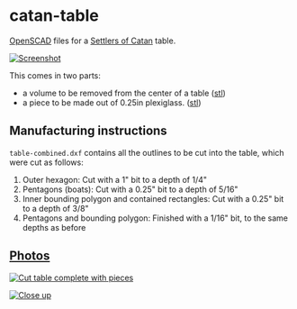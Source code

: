 # catan-table
[OpenSCAD](http://www.openscad.org/) files for a [Settlers of Catan](http://www.catan.com/) table.

[![Screenshot](http://i.imgur.com/xAjEHfml.jpg)](http://imgur.com/xAjEHfm)

This comes in two parts:
* a volume to be removed from the center of a table ([stl](https://github.com/eric-wieser/catan-table/blob/master/table.stl))
* a piece to be made out of 0.25in plexiglass. ([stl](https://github.com/eric-wieser/catan-table/blob/master/plexiglass.stl))

## Manufacturing instructions

`table-combined.dxf` contains all the outlines to be cut into the table, which were cut as follows:

1. Outer hexagon: Cut with a 1" bit to a depth of 1/4"
2. Pentagons (boats): Cut with a 0.25" bit to a depth of 5/16"
3. Inner bounding polygon and contained rectangles: Cut with a 0.25" bit to a depth of 3/8"
4. Pentagons and bounding polygon: Finished with a 1/16" bit, to the same depths as before

## [Photos](https://imgur.com/a/w7VND)

[![Cut table complete with pieces](http://i.imgur.com/WMLwQrAl.jpg)](http://imgur.com/WMLwQrA)

[![Close up](http://i.imgur.com/FrY5nsxl.jpg)](http://imgur.com/FrY5nsx)




